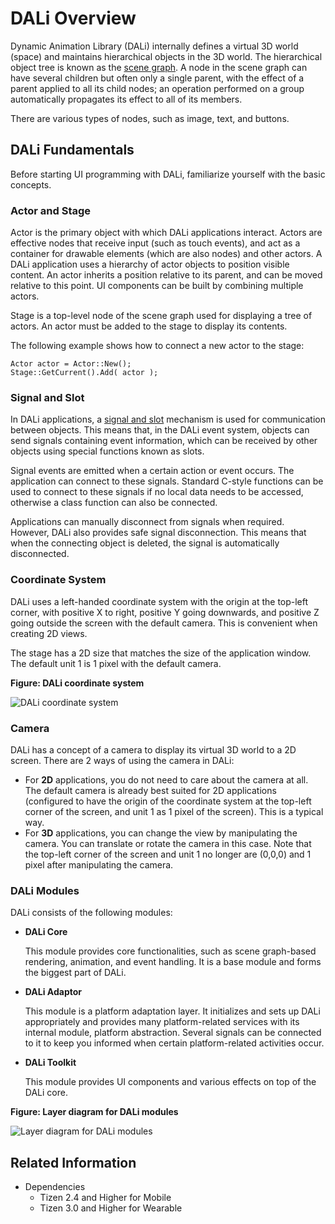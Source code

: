 # DALi Overview


Dynamic Animation Library (DALi) internally defines a virtual 3D world (space) and maintains hierarchical objects in the 3D world. The hierarchical object tree is known as the [scene graph](http://en.wikipedia.org/wiki/Scene_graph). A node in the scene graph can have several children but often only a single parent, with the effect of a parent applied to all its child nodes; an operation performed on a group automatically propagates its effect to all of its members.

There are various types of nodes, such as image, text, and buttons.

## DALi Fundamentals

Before starting UI programming with DALi, familiarize yourself with the basic concepts.

### Actor and Stage

Actor is the primary object with which DALi applications interact. Actors are effective nodes that receive input (such as touch events), and act as a container for drawable elements (which are also nodes) and other actors.
A DALi application uses a hierarchy of actor objects to position visible content. An actor inherits a position relative to its parent, and can be moved relative to this point. UI components can be built by combining multiple actors.

Stage is a top-level node of the scene graph used for displaying a tree of actors. An actor must be added to the stage to display its contents.

The following example shows how to connect a new actor to the stage:
   ```
   Actor actor = Actor::New();
   Stage::GetCurrent().Add( actor );
   ```

### Signal and Slot

In DALi applications, a [signal and slot](https://en.wikipedia.org/wiki/Signals_and_slots) mechanism is used for communication between objects. This means that, in the DALi event system, objects can send signals containing event information, which can be received by other objects using special functions known as slots.

Signal events are emitted when a certain action or event occurs. The application can connect to these signals. Standard C-style functions can be used to connect to these signals if no local data needs to be accessed, otherwise a class function can also be connected.

Applications can manually disconnect from signals when required. However, DALi also provides safe signal disconnection. This means that when the connecting object is deleted, the signal is automatically disconnected.

### Coordinate System

DALi uses a left-handed coordinate system with the origin at the top-left corner, with positive X to right, positive Y going downwards, and positive Z going outside the screen with the default camera. This is convenient when creating 2D views.

The stage has a 2D size that matches the size of the application window. The default unit 1 is 1 pixel with the default camera.

**Figure: DALi coordinate system**

![DALi coordinate system](./media/actor_coordinates.png)

### Camera

DALi has a concept of a camera to display its virtual 3D world to a 2D screen. There are 2 ways of using the camera in DALi:

- For **2D** applications, you do not need to care about the camera at all. The default camera is already best suited for 2D applications (configured to have the origin of the coordinate system at the top-left corner of the screen, and unit 1 as 1 pixel of the screen). This is a typical way.
- For **3D** applications, you can change the view by manipulating the camera. You can translate or rotate the camera in this case. Note that the top-left corner of the screen and unit 1 no longer are (0,0,0) and 1 pixel after manipulating the camera.

### DALi Modules

DALi consists of the following modules:

- **DALi Core**

  This module provides core functionalities, such as scene graph-based rendering, animation, and event handling. It is a base module and forms the biggest part of DALi.

- **DALi Adaptor**

  This module is a platform adaptation layer. It initializes and sets up DALi appropriately and provides many platform-related services with its internal module, platform abstraction. Several signals can be connected to it to keep you informed when certain platform-related activities occur.

- **DALi Toolkit**

  This module provides UI components and various effects on top of the DALi core.

**Figure: Layer diagram for DALi modules**

![Layer diagram for DALi modules](./media/dali_modules.png)

## Related Information
- Dependencies
  - Tizen 2.4 and Higher for Mobile
  - Tizen 3.0 and Higher for Wearable
